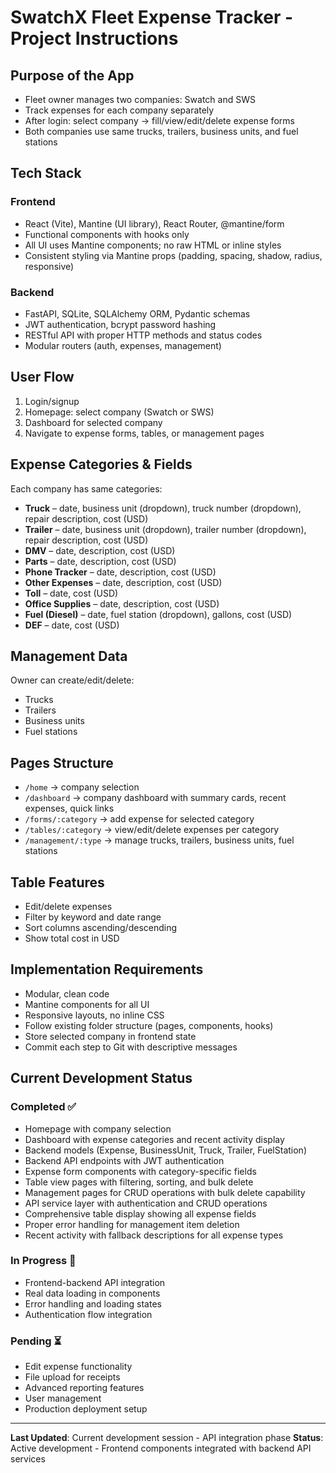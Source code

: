# SwatchX Fleet Expense Tracker - Project Instructions

## Purpose of the App
- Fleet owner manages two companies: Swatch and SWS
- Track expenses for each company separately
- After login: select company → fill/view/edit/delete expense forms
- Both companies use same trucks, trailers, business units, and fuel stations

## Tech Stack
### Frontend
- React (Vite), Mantine (UI library), React Router, @mantine/form
- Functional components with hooks only
- All UI uses Mantine components; no raw HTML or inline styles
- Consistent styling via Mantine props (padding, spacing, shadow, radius, responsive)

### Backend
- FastAPI, SQLite, SQLAlchemy ORM, Pydantic schemas
- JWT authentication, bcrypt password hashing
- RESTful API with proper HTTP methods and status codes
- Modular routers (auth, expenses, management)

## User Flow
1. Login/signup
2. Homepage: select company (Swatch or SWS)
3. Dashboard for selected company
4. Navigate to expense forms, tables, or management pages

## Expense Categories & Fields
Each company has same categories:

- **Truck** – date, business unit (dropdown), truck number (dropdown), repair description, cost (USD)
- **Trailer** – date, business unit (dropdown), trailer number (dropdown), repair description, cost (USD)
- **DMV** – date, description, cost (USD)
- **Parts** – date, description, cost (USD)
- **Phone Tracker** – date, description, cost (USD)
- **Other Expenses** – date, description, cost (USD)
- **Toll** – date, cost (USD)
- **Office Supplies** – date, description, cost (USD)
- **Fuel (Diesel)** – date, fuel station (dropdown), gallons, cost (USD)
- **DEF** – date, cost (USD)

## Management Data
Owner can create/edit/delete:
- Trucks
- Trailers
- Business units
- Fuel stations

## Pages Structure
- `/home` → company selection
- `/dashboard` → company dashboard with summary cards, recent expenses, quick links
- `/forms/:category` → add expense for selected category
- `/tables/:category` → view/edit/delete expenses per category
- `/management/:type` → manage trucks, trailers, business units, fuel stations

## Table Features
- Edit/delete expenses
- Filter by keyword and date range
- Sort columns ascending/descending
- Show total cost in USD

## Implementation Requirements
- Modular, clean code
- Mantine components for all UI
- Responsive layouts, no inline CSS
- Follow existing folder structure (pages, components, hooks)
- Store selected company in frontend state
- Commit each step to Git with descriptive messages

## Current Development Status

### Completed ✅
- Homepage with company selection
- Dashboard with expense categories and recent activity display
- Backend models (Expense, BusinessUnit, Truck, Trailer, FuelStation)
- Backend API endpoints with JWT authentication
- Expense form components with category-specific fields
- Table view pages with filtering, sorting, and bulk delete
- Management pages for CRUD operations with bulk delete capability
- API service layer with authentication and CRUD operations
- Comprehensive table display showing all expense fields
- Proper error handling for management item deletion
- Recent activity with fallback descriptions for all expense types

### In Progress 🔄
- Frontend-backend API integration
- Real data loading in components
- Error handling and loading states
- Authentication flow integration

### Pending ⏳
- Edit expense functionality
- File upload for receipts
- Advanced reporting features
- User management
- Production deployment setup

---

**Last Updated**: Current development session - API integration phase
**Status**: Active development - Frontend components integrated with backend API services
